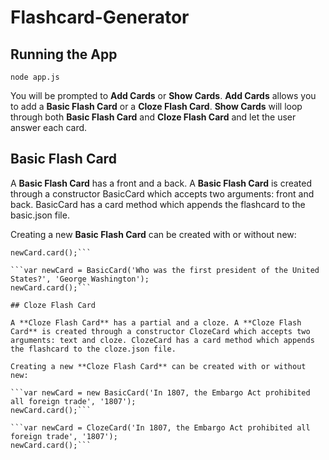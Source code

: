 # Flashcard-Generator

## Running the App

```node app.js```

You will be prompted to **Add Cards** or **Show Cards**. 
**Add Cards** allows you to add a **Basic Flash Card** or a **Cloze Flash Card**.
**Show Cards** will loop through both **Basic Flash Card** and **Cloze Flash Card** and let the user answer each card.

## Basic Flash Card

A **Basic Flash Card** has a front and a back. A **Basic Flash Card** is created through a constructor BasicCard which accepts two arguments: front and back. BasicCard has a card method which appends the flashcard to the basic.json file.

Creating a new **Basic Flash Card** can be created with or without new:

```var newCard = new BasicCard('Who was the first president of the United States?', 'George Washington');
newCard.card();```

```var newCard = BasicCard('Who was the first president of the United States?', 'George Washington');
newCard.card();```

## Cloze Flash Card

A **Cloze Flash Card** has a partial and a cloze. A **Cloze Flash Card** is created through a constructor ClozeCard which accepts two arguments: text and cloze. ClozeCard has a card method which appends the flashcard to the cloze.json file.

Creating a new **Cloze Flash Card** can be created with or without new:

```var newCard = new BasicCard('In 1807, the Embargo Act prohibited all foreign trade', '1807');
newCard.card();```

```var newCard = ClozeCard('In 1807, the Embargo Act prohibited all foreign trade', '1807');
newCard.card();```